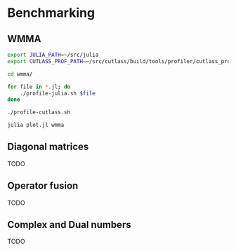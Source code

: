 # Benchmarking

## WMMA

```bash
export JULIA_PATH=~/src/julia
export CUTLASS_PROF_PATH=~/src/cutlass/build/tools/profiler/cutlass_profiler

cd wmma/

for file in *.jl; do
    ./profile-julia.sh $file
done

./profile-cutlass.sh

julia plot.jl wmma
```

## Diagonal matrices

TODO

## Operator fusion

TODO

## Complex and Dual numbers

TODO


